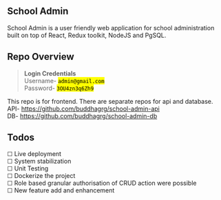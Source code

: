 ## School Admin
School Admin is a user friendly web application for school administration built on top of React, Redux toolkit, NodeJS and PgSQL.

## Repo Overview
> **Login Credentials** \
> Username- <mark>`admin@gmail.com`</mark> \
> Password- <mark>`3OU4zn3q6Zh9`</mark>

This repo is for frontend. There are separate repos for api and database. \
API- https://github.com/buddhagrg/school-admin-api \
DB- https://github.com/buddhagrg/school-admin-db

## Todos
&#9744; Live deployment \
&#9744; System stabilization \
&#9744; Unit Testing \
&#9744; Dockerize the project \
&#9744; Role based granular authorisation of CRUD action were possible \
&#9744; New feature add and enhancement
